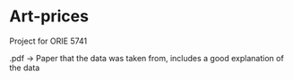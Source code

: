 # Art-prices
Project for ORIE 5741


.pdf -> Paper that the data was taken from, includes a good explanation of the data
